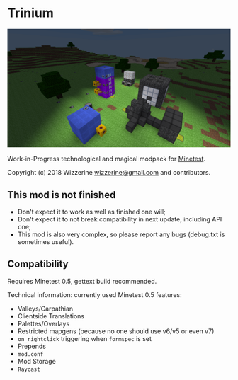 Trinium
=======
![Screenshot](screenshot.png)

Work-in-Progress technological and magical modpack for
[Minetest](https://github.com/minetest/minetest).

Copyright (c) 2018 Wizzerine <wizzerine@gmail.com> and contributors.

This mod is not finished
------------------------
* Don't expect it to work as well as finished one will;
* Don't expect it to not break compatibility in next update, including API one;
* This mod is also very complex, so please report any bugs (debug.txt is
sometimes useful).

Compatibility
-------------
Requires Minetest 0.5, gettext build recommended.

Technical information: currently used Minetest 0.5 features:
* Valleys/Carpathian
* Clientside Translations
* Palettes/Overlays
* Restricted mapgens (because no one should use v6/v5 or even v7)
* `on_rightclick` triggering when `formspec` is set
* Prepends
* `mod.conf`
* Mod Storage
* `Raycast`
